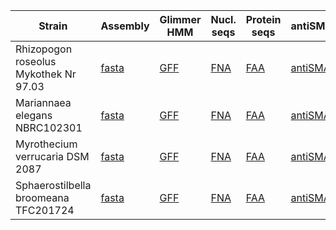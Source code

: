 
| Strain | Assembly | Glimmer HMM | Nucl. seqs | Protein seqs | antiSMASH | ENA record |
| ------ | -------- | ----------- | ---------- | ------------ | --------- | ---------- |
| Rhizopogon roseolus Mykothek Nr 97.03 | [fasta](data/rroseolus/rroseolus.fasta) | [GFF](data/rroseolus/rroseolus.gff) | [FNA](data/rroseolus/rroseolus.fna) | [FAA](data/rroseolus/rroseolus.faa) | [antiSMASH](rroseolus/index.html) | [ERS10521323](https://www.ebi.ac.uk/ena/browser/view/ERS10521323) |
| Mariannaea elegans NBRC102301 | [fasta](data/melegans/melegans.fasta) | [GFF](data/melegans/melegans.gff) | [FNA](data/melegans/melegans.fna) | [FAA](data/melegans/melegans.faa) | [antiSMASH](melegans/index.html) | [ERS10521322](https://www.ebi.ac.uk/ena/browser/view/ERS10521322) |
| Myrothecium verrucaria DSM 2087 | [fasta](data/mverrucaria/mverrucaria.fasta) | [GFF](data/mverrucaria/mverrucaria.gff) | [FNA](data/mverrucaria/mverrucaria.fna) | [FAA](data/mverrucaria/mverrucaria.faa) | [antiSMASH](mverrucaria/index.html) | [ERS10521321](https://www.ebi.ac.uk/ena/browser/view/ERS10521321) |
| Sphaerostilbella broomeana TFC201724 | [fasta](data/sbroomeana/sbroomeana.fasta) | [GFF](data/sbroomeana/sbroomeana.gff) | [FNA](data/sbroomeana/sbroomeana.fna) | [FAA](data/sbroomeana/sbroomeana.faa) | [antiSMASH](sbroomeana/index.html) | [ERS10521324](https://www.ebi.ac.uk/ena/browser/view/ERS10521324) |

